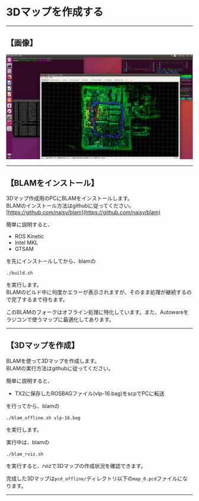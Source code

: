 # 3Dマップを作成する
<hr>

## 【画像】
![](./img/blam.png)
<hr>

## 【BLAMをインストール】
3Dマップ作成用のPCにBLAMをインストールします。<br>
BLAMのインストール方法はgithubに従ってください。<br>
[https://github.com/naisy/blam](https://github.com/naisy/blam)

簡単に説明すると、<br>
* ROS Kinetic<br>
* Intel MKL<br>
* GTSAM<br>

を先にインストールしてから、blamの<br>
```
./build.sh
```
を実行します。<br>
BLAMのビルド中に何度かエラーが表示されますが、そのまま処理が継続するので完了するまで待ちます。<br>

このBLAMのフォークはオフライン処理に特化しています。また、Autowareをラジコンで使うマップに最適化してあります。<br>

<hr>

## 【3Dマップを作成】
BLAMを使って3Dマップを作成します。<br>
BLAMの実行方法はgithubに従ってください。<br>

簡単に説明すると、<br>
* TX2に保存したROSBAGファイル(vlp-16.bag)をscpでPCに転送<br>

を行ってから、blamの<br>
```
./blam_offline.sh vlp-16.bag
```
を実行します。<br>

実行中は、blamの<br>
```
./blam_rviz.sh
```
を実行すると、rvizで3Dマップの作成状況を確認できます。

完成した3Dマップは`pcd_offline/`ディレクトリ以下の`map_0.pcd`ファイルになります。<br>

<hr>
